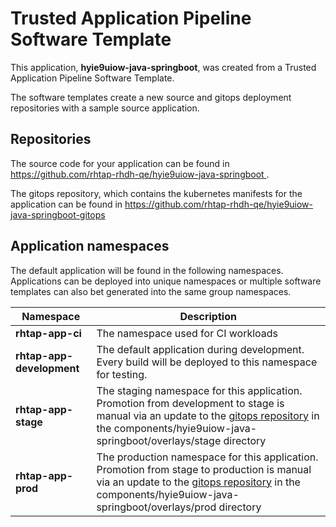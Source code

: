 # Trusted Application Pipeline Software Template

This application, **hyie9uiow-java-springboot**, was created from a Trusted Application Pipeline Software Template.

The software templates create a new source and gitops deployment repositories with a sample source application. 

## Repositories

The source code for your application can be found in [https://github.com/rhtap-rhdh-qe/hyie9uiow-java-springboot ](https://github.com/rhtap-rhdh-qe/hyie9uiow-java-springboot ).
 
The gitops repository, which contains the kubernetes manifests for the application can be found in 
[https://github.com/rhtap-rhdh-qe/hyie9uiow-java-springboot-gitops ](https://github.com/rhtap-rhdh-qe/hyie9uiow-java-springboot-gitops ) 

## Application namespaces 

The default application will be found in the following namespaces. Applications can be deployed into unique namespaces or multiple software templates can also bet generated into the same group namespaces.  

|  Namespace   |  Description   |  
| -------- | -------- |
| **rhtap-app-ci** | The namespace used for CI workloads |
| **rhtap-app-development** | The default application during development. Every build will be deployed to this namespace for testing. |
| **rhtap-app-stage** | The staging namespace for this application. Promotion from development to stage is manual via an update to the [gitops repository](https://github.com/rhtap-rhdh-qe/hyie9uiow-java-springboot-gitops ) in the components/hyie9uiow-java-springboot/overlays/stage directory |
| **rhtap-app-prod** | The production namespace for this application. Promotion from stage to production is manual via an update to the [gitops repository](https://github.com/rhtap-rhdh-qe/hyie9uiow-java-springboot-gitops ) in the components/hyie9uiow-java-springboot/overlays/prod directory |